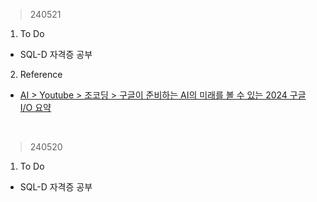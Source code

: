 > 240521
1. To Do
- SQL-D 자격증 공부
2. Reference
- [AI > Youtube > 조코딩 > 구글이 준비하는 AI의 미래를 볼 수 있는 2024 구글 I/O 요약](https://www.youtube.com/watch?v=EcBUZeFdnL8)
<br>

> 240520
1. To Do
- SQL-D 자격증 공부
<br>
